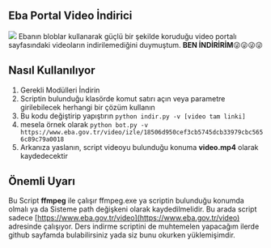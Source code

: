 ## Eba Portal Video İndirici
![](https://raw.githubusercontent.com/furkan6116/ebavideoindirici/master/%C3%B6rnek.png)
Ebanın bloblar kullanarak güçlü bir şekilde koruduğu video portalı sayfasındaki videoların indirilemediğini duymuştum. **BEN İNDİRİRİM**😜😜😜😜

## Nasıl Kullanılıyor
 1. Gerekli Modülleri İndirin
 2. Scriptin bulunduğu klasörde komut satırı açın veya parametre girilebilecek herhangi bir çözüm kullanın
 3. Bu kodu değiştirip yapıştırın `python indir.py -v [video tam linki]`
 4. mesela örnek olarak `python bot.py -v https://www.eba.gov.tr/video/izle/18506d950cef3cb5745dcb33979cbc5656c89c79a0018`
 5. Arkanıza yaslanın, script videoyu bulunduğu konuma **video.mp4** olarak kaydedecektir
## Önemli Uyarı
Bu Script **ffmpeg** ile çalışır ffmpeg.exe ya scriptin bulunduğu konumda olmalı ya da Sisteme path değişkeni olarak kaydedilmelidir.
Bu arada script sadece [https://www.eba.gov.tr/video](https://www.eba.gov.tr/video) adresinde çalışıyor. Ders indirme scriptini de muhtemelen yapacağım ilerde github sayfamda bulabilirsiniz yada siz bunu okurken yüklemişimdir.
